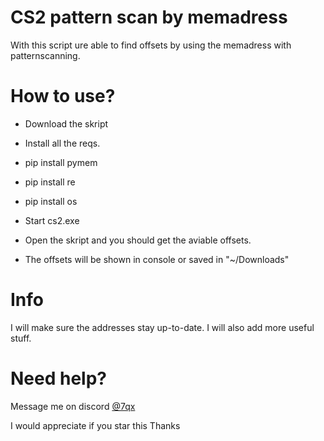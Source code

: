 # CS2 pattern scan  by memadress

With this script ure able to find offsets by using the memadress with patternscanning.

# How to use?
- Download the skript
 
- Install all the reqs.
- pip install pymem
- pip install re
- pip install os

- Start cs2.exe
- Open the skript and you should get the aviable offsets.
- The offsets will be shown in console or saved in "~/Downloads"

# Info
I will make sure the addresses stay up-to-date.
I will also add more useful stuff.

# Need help?

Message me on discord <a href="https://discord.gg/users/795365125636882442" class="discord-button">@7qx</a>

I would appreciate if you star this Thanks
